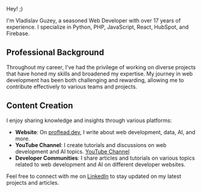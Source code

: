 Hey! ;)

I'm Vladislav Guzey, a seasoned Web Developer with over 17 years of experience. I specialize in Python, PHP, JavaScript, React, HubSpot, and Firebase. 

## Professional Background

Throughout my career, I've had the privilege of working on diverse projects that have honed my skills and broadened my expertise. My journey in web development has been both challenging and rewarding, allowing me to contribute effectively to various teams and projects.

## Content Creation

I enjoy sharing knowledge and insights through various platforms:

- **Website**: On [proflead.dev](proflead.dev), I write about web development, data, AI, and more.
- **YouTube Channel**: I create tutorials and discussions on web development and AI topics. [YouTube Channel](https://www.youtube.com/@proflead/videos?sub_confirmation=1)
- **Developer Communities**: I share articles and tutorials on various topics related to web development and AI on different developer websites.


Feel free to connect with me on [LinkedIn](https://www.linkedin.com/in/proflead/) to stay updated on my latest projects and articles.
